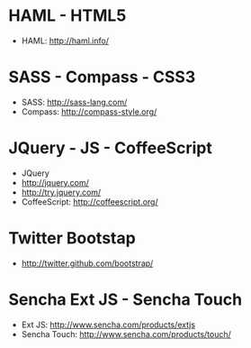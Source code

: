 # HAML - HTML5
* HAML: http://haml.info/

# SASS - Compass - CSS3
* SASS: http://sass-lang.com/
* Compass: http://compass-style.org/

# JQuery - JS - CoffeeScript
* JQuery
 * http://jquery.com/
 * http://try.jquery.com/
* CoffeeScript: http://coffeescript.org/

# Twitter Bootstap
* http://twitter.github.com/bootstrap/

# Sencha Ext JS - Sencha Touch
* Ext JS: http://www.sencha.com/products/extjs
* Sencha Touch: http://www.sencha.com/products/touch/
